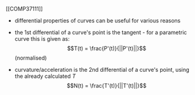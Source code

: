 [[COMP37111]]

- differential properties of curves can be useful for various reasons
- the 1st differential of a curve's point is the tangent - for a parametric curve this is given as:
  $$T(t) = \frac{P'(t)}{||P'(t)||}$$
  (normalised)

- curvature/acceleration is the 2nd differential of a curve's point, using the already calculated $T$
$$N(t) = \frac{T'(t)}{||T'(t)||}$$
